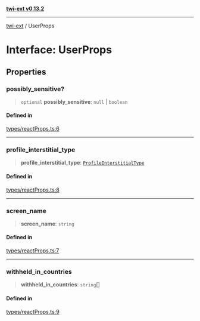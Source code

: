 [**twi-ext v0.13.2**](../README.md)

***

[twi-ext](../README.md) / UserProps

# Interface: UserProps

## Properties

### possibly\_sensitive?

> `optional` **possibly\_sensitive**: `null` \| `boolean`

#### Defined in

[types/reactProps.ts:6](https://github.com/Robot-Inventor/twi-ext/blob/954e335f23904a0355a79e4133d59c9888108e45/src/types/reactProps.ts#L6)

***

### profile\_interstitial\_type

> **profile\_interstitial\_type**: [`ProfileInterstitialType`](../type-aliases/ProfileInterstitialType.md)

#### Defined in

[types/reactProps.ts:8](https://github.com/Robot-Inventor/twi-ext/blob/954e335f23904a0355a79e4133d59c9888108e45/src/types/reactProps.ts#L8)

***

### screen\_name

> **screen\_name**: `string`

#### Defined in

[types/reactProps.ts:7](https://github.com/Robot-Inventor/twi-ext/blob/954e335f23904a0355a79e4133d59c9888108e45/src/types/reactProps.ts#L7)

***

### withheld\_in\_countries

> **withheld\_in\_countries**: `string`[]

#### Defined in

[types/reactProps.ts:9](https://github.com/Robot-Inventor/twi-ext/blob/954e335f23904a0355a79e4133d59c9888108e45/src/types/reactProps.ts#L9)
